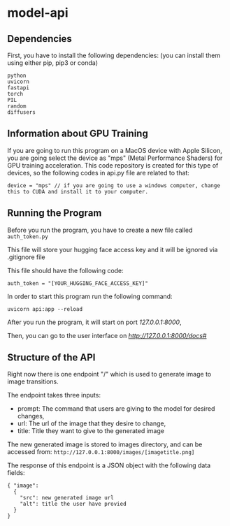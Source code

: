# model-api

## Dependencies

First, you have to install the following dependencies: (you can install them using either pip, pip3 or conda)

````
python
uvicorn
fastapi
torch
PIL
random
diffusers
````

## Information about GPU Training

If you are going to run this program on a MacOS device with Apple Silicon, you are going select the device as "mps" (Metal Performance Shaders) for GPU training acceleration.
This code repository is created for this type of devices, so the following codes in api.py file are related to that:

````
device = "mps" // if you are going to use a windows computer, change this to CUDA and install it to your computer.
````

## Running the Program

Before you run the program, you have to create a new file called ````auth_token.py````

This file will store your hugging face access key and it will be ignored via .gitignore file

This file should have the following code:
````
auth_token = "[YOUR_HUGGING_FACE_ACCESS_KEY]"
````

In order to start this program run the following command:
````
uvicorn api:app --reload
````

After you run the program, it will start on port *127.0.0.1:8000*,

Then, you can go to the user interface on *http://127.0.0.1:8000/docs#*



## Structure of the API

Right now there is one endpoint "/" which is used to generate image to image transitions. 

The endpoint takes three inputs:
- prompt: The command that users are giving to the model for desired changes,
- url: The url of the image that they desire to change,
- title: Title they want to give to the generated image

The new generated image is stored to images directory, and can be accessed from: 
````http://127.0.0.1:8000/images/[imagetitle.png]````

The response of this endpoint is a JSON object with the following data fields:
````
{ "image": 
  {
    "src": new generated image url
    "alt": title the user have provied
  }
}
````


